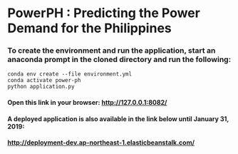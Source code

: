 # PowerPH : Predicting the Power Demand for the Philippines

### To create the environment and run the application, start an anaconda prompt in the cloned directory and run the following:

`conda env create --file environment.yml`  
`conda activate power-ph`  
`python application.py`  


#### Open this link in your browser: http://127.0.0.1:8082/


#### A deployed application is also available in the link below until January 31, 2019:  
#### http://deployment-dev.ap-northeast-1.elasticbeanstalk.com/
